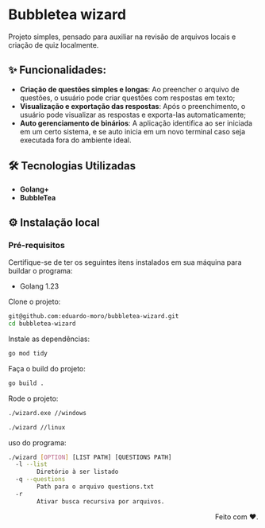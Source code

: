 # Bubbletea wizard

Projeto simples, pensado para auxiliar na revisão de arquivos locais e criação de quiz localmente.

## ✨ Funcionalidades: 

- **Criação de questões simples e longas**: Ao preencher o arquivo de questões, o usuário pode criar questões com respostas em texto;
- **Visualização e exportação das respostas**: Após o preenchimento, o usuário pode visualizar as respostas e exporta-las automaticamente;
- **Auto gerenciamento de binários**: A aplicação identifica ao ser iniciada em um certo sistema, e se auto inicia em um novo terminal caso seja executada fora do ambiente ideal.

## 🛠 Tecnologias Utilizadas

- **Golang+**
- **BubbleTea** 

## ⚙️ Instalação local
### Pré-requisitos
Certifique-se de ter os seguintes itens instalados em sua máquina para buildar o programa:

- Golang 1.23

Clone o projeto: 
```bash
git@github.com:eduardo-moro/bubbletea-wizard.git
cd bubbletea-wizard
```

Instale as dependências: 
```bash
go mod tidy
```

Faça o build do projeto:
```bash
go build .
```

Rode o projeto:
```bash
./wizard.exe //windows
```

```bash
./wizard //linux
```

uso do programa:
```bash
./wizard [OPTION] [LIST PATH] [QUESTIONS PATH]
  -l --list
        Diretório à ser listado
  -q --questions
        Path para o arquivo questions.txt
  -r    
        Ativar busca recursiva por arquivos.
```

<div align="right">
    <span>Feito com ❤️.</span>
</div>
